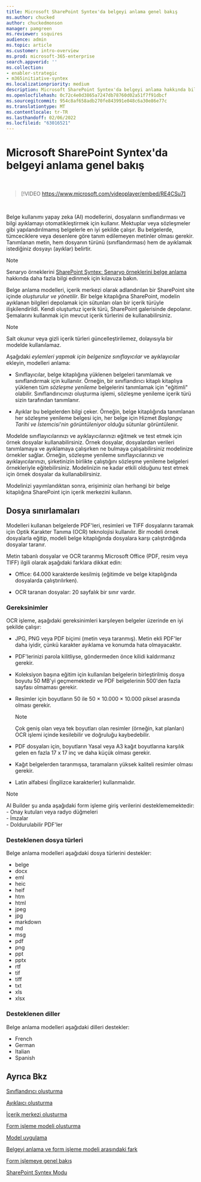 ```yaml
---
title: Microsoft SharePoint Syntex'da belgeyi anlama genel bakış
ms.author: chucked
author: chuckedmonson
manager: pamgreen
ms.reviewer: ssquires
audience: admin
ms.topic: article
ms.customer: intro-overview
ms.prod: microsoft-365-enterprise
search.appverid: ''
ms.collection:
- enabler-strategic
- m365initiative-syntex
ms.localizationpriority: medium
description: Microsoft SharePoint Syntex'da belgeyi anlama hakkında bilgi SharePoint Syntex.
ms.openlocfilehash: 0c72c4e0d3865a7247db78760d02a51f7f91dbcf
ms.sourcegitcommit: 954c8af658adb270fe843991e048c6a30e86e77c
ms.translationtype: MT
ms.contentlocale: tr-TR
ms.lasthandoff: 02/06/2022
ms.locfileid: "63016521"
---
```

# <a name="document-understanding-overview-in-microsoft-sharepoint-syntex"></a>Microsoft SharePoint Syntex'da belgeyi anlama genel bakış


</br>

> [!VIDEO https://www.microsoft.com/videoplayer/embed/RE4CSu7] 

</br>

Belge kullanımı yapay zeka (AI) modellerini, dosyaların sınıflandırması ve bilgi ayıklamayı otomatikleştirmek için kullanır. Mektuplar veya sözleşmeler gibi yapılandırılmamış belgelerle en iyi şekilde çalışır. Bu belgelerde, tümceciklere veya desenlere göre tanım edilemeyen metinler olması gerekir. Tanımlanan metin, hem dosyanın türünü (sınıflandırması) hem de ayıklamak istediğiniz dosyayı (ayıklar) belirtir.

> [!NOTE]
> Senaryo örneklerini [SharePoint Syntex: Senaryo örneklerini belge anlama](./adoption-getstarted.md) hakkında daha fazla bilgi edinmek için kılavuza bakın.

Belge anlama modelleri, içerik merkezi olarak adlandırılan bir SharePoint site içinde *oluşturulur ve yönetilir*. Bir belge kitaplığına SharePoint, modelin ayıklanan bilgileri depolamak için sütunları olan bir içerik türüyle ilişkilendirildi. Kendi oluşturtuz içerik türü, SharePoint galerisinde depolanır. Şemalarını kullanmak için mevcut içerik türlerini de kullanabilirsiniz.

> [!NOTE]
> Salt okunur veya gizli içerik türleri güncelleştirilemez, dolayısıyla bir modelde kullanılamaz.

Aşağıdaki *eylemleri yapmak için* *belgenize sınıflayıcılar* ve ayıklayıcılar ekleyin, modelleri anlama: 

- Sınıflayıcılar, belge kitaplığına yüklenen belgeleri tanımlamak ve sınıflandırmak için kullanılır. Örneğin, bir sınıflandırıcı kitaplı kitaplıya yüklenen tüm *sözleşme yenileme* belgelerini tanımlamak için "eğitimli" olabilir. Sınıflandırıcınızı  oluşturma işlemi, sözleşme yenileme içerik türü sizin tarafından tanımlanır.

- Ayıklar bu belgelerden bilgi çeker. Örneğin, belge kitaplığında tanımlanan her sözleşme yenileme belgesi için, her belge için Hizmet *Başlangıç Tarihi ve İstemcisi'nin* *görüntüleniyor* olduğu sütunlar görüntülenir. 

Modelde sınıflayıcılarınızı ve ayıklayıcılarınızı eğitmek ve test etmek için örnek dosyalar kullanabilirsiniz. Örnek dosyalar, dosyalardan verileri tanımlamaya ve ayıklamaya çalışırken ne bulmaya çalışabilirsiniz modelinize örnekler sağlar. Örneğin, sözleşme yenileme sınıflayıcılarınızı ve ayıklayıcılarınızı, şirketinizin birlikte çalıştığını sözleşme yenileme belgeleri örnekleriyle eğitebilirsiniz. Modelinizin ne kadar etkili olduğunu test etmek için örnek dosyalar da kullanabilirsiniz.

Modelinizi yayımlandıktan sonra, erişiminiz olan herhangi bir belge kitaplığına SharePoint için içerik merkezini kullanın.  

## <a name="file-limitations"></a>Dosya sınırlamaları

Modelleri kullanan belgelerde PDF'leri, resimleri ve TIFF dosyalarını taramak için Optik Karakter Tanıma (OCR) teknolojisi kullanılır. Bir modeli örnek dosyalarla eğitip, modeli belge kitaplığında dosyalara karşı çalıştırdığında dosyalar taranır.

Metin tabanlı dosyalar ve OCR taranmış Microsoft Office (PDF, resim veya TIFF) ilgili olarak aşağıdaki farklara dikkat edin:

- Office: 64.000 karakterde kesilmiş (eğitimde ve belge kitaplığında dosyalarda çalıştırılırken).

- OCR taranan dosyalar: 20 sayfalık bir sınır vardır.  

### <a name="requirements"></a>Gereksinimler

OCR işleme, aşağıdaki gereksinimleri karşıleyen belgeler üzerinde en iyi şekilde çalışır:

- JPG, PNG veya PDF biçimi (metin veya taranmış). Metin ekli PDF'ler daha iyidir, çünkü karakter ayıklama ve konumda hata olmayacaktır.

- PDF'lerinizi parola kilitliyse, göndermeden önce kilidi kaldırmanız gerekir.

- Koleksiyon başına eğitim için kullanılan belgelerin birleştirilmiş dosya boyutu 50 MB'yi geçmemektedir ve PDF belgelerinin 500'den fazla sayfası olmaması gerekir.

- Resimler için boyutların 50 ile 50 × 10.000 × 10.000 piksel arasında olması gerekir.
   > [!NOTE]
   > Çok geniş olan veya tek boyutları olan resimler (örneğin, kat planları) OCR işlemi içinde kesilebilir ve doğruluğu kaybedebilir.
 
- PDF dosyaları için, boyutların Yasal veya A3 kağıt boyutlarına karşılık gelen en fazla 17 x 17 inç ve daha küçük olması gerekir.

- Kağıt belgelerden taranmışsa, taramaların yüksek kaliteli resimler olması gerekir.

- Latin alfabesi (İngilizce karakterler) kullanmalıdır.

> [!NOTE]
> AI Builder şu anda aşağıdaki form işleme giriş verilerini desteklememektedir:<br>- Onay kutuları veya radyo düğmeleri<br>- İmzalar<br>- Doldurulabilir PDF'ler

### <a name="supported-file-types"></a>Desteklenen dosya türleri

Belge anlama modelleri aşağıdaki dosya türlerini destekler:

- belge
- docx
- eml
- heic
- heif
- htm
- html
- jpeg
- jpg
- markdown
- md
- msg
- pdf
- png
- ppt
- pptx
- rtf
- tif
- tiff
- txt
- xls
- xlsx

### <a name="supported-languages"></a>Desteklenen diller

Belge anlama modelleri aşağıdaki dilleri destekler:
- French
- German
- Italian
- Spanish


## <a name="see-also"></a>Ayrıca Bkz
[Sınıflandırıcı oluşturma](create-a-classifier.md)

[Ayıklaıcı oluşturma](create-an-extractor.md)

[İçerik merkezi oluşturma](create-a-content-center.md)

[Form işleme modeli oluşturma](create-a-form-processing-model.md)

[Model uygulama](apply-a-model.md)   

[Belgeyi anlama ve form işleme modeli arasındaki fark](difference-between-document-understanding-and-form-processing-model.md)
  
[Form işlemeye genel bakış](form-processing-overview.md)

[SharePoint Syntex Modu](accessibility-mode.md)
